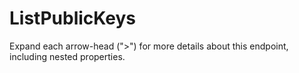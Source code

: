 # ListPublicKeys

Expand each arrow-head (">") for more details about this endpoint, including nested properties.
